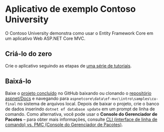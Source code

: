 # <a name="contoso-university-sample-app"></a>Aplicativo de exemplo Contoso University

O Contoso University demonstra como usar o Entity Framework Core em um aplicativo Web ASP.NET Core MVC.

## <a name="build-it-from-scratch"></a>Criá-lo do zero

Crie o aplicativo seguindo as etapas de [uma série de tutoriais](https://docs.microsoft.com/aspnet/core/data/ef-mvc/intro).

## <a name="download-it"></a>Baixá-lo

Baixe o [projeto concluído](https://github.com/aspnet/Docs/tree/master/aspnetcore/data/ef-mvc/intro/samples/cu-final) no GitHub baixando ou clonando o [repositório aspnet/Docs](https://github.com/aspnet/Docs) e navegando para `aspnetcore\data\ef-mvc\intro\samples\cu-final` no sistema de arquivos local.  Depois de baixar o projeto, crie o banco de dados inserindo `dotnet ef database update` em um prompt de linha de comando. Como alternativa, você pode usar o **Console do Gerenciador de Pacotes** – para obter mais informações, consulte [CLI (interface de linha de comando) vs. PMC (Console do Gerenciador de Pacotes)](https://docs.microsoft.com/aspnet/core/data/ef-mvc/migrations#command-line-interface-cli-vs-package-manager-console-pmc).
